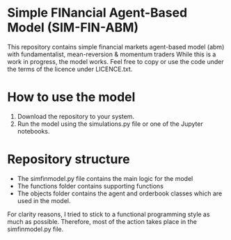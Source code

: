 # Simple FINancial Agent-Based Model (SIM-FIN-ABM)
This repository contains simple financial markets agent-based model (abm) with fundamentalist, mean-reversion & momentum traders
While this is a work in progress, the model works. Feel free to copy or use the code under the terms of the licence under LICENCE.txt. 

# How to use the model
1. Download the repository to your system.
2. Run the model using the simulations.py file or one of the Jupyter notebooks. 

# Repository structure

* The simfinmodel.py file contains the main logic for the model
* The functions folder contains supporting functions
* The objects folder contains the agent and orderbook classes which are used in the model.

For clarity reasons, I tried to stick to a functional programming style as much as possible. Therefore, most of the action takes 
place in the simfinmodel.py file.
